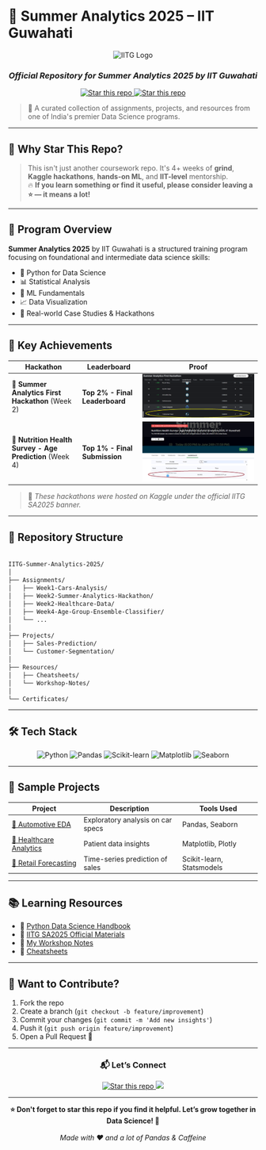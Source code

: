 # 🚀 Summer Analytics 2025 – IIT Guwahati

<div align="center">
  <img src="https://www.clipartmax.com/png/middle/334-3342031_iit-guwahati-logo.png" width="180" alt="IITG Logo">
  <h3><em>Official Repository for Summer Analytics 2025 by IIT Guwahati</em></h3>
  <a href="https://github.com/Yaser-123/IITG-Summer-Analytics-2025">
    <img src="https://img.shields.io/github/stars/Yaser-123/IITG-Summer-Analytics-2025?style=social" alt="Star this repo">
  </a>
  <a href="https://github.com/Yaser-123/IITG-Summer-Analytics-2025">
    <img src="https://img.shields.io/github/stars/Yaser-123/IITG-Summer-Analytics-2025?style=social" alt="Star this repo">
  </a>
  </a>
</div>

> 🧠 A curated collection of assignments, projects, and resources from one of India's premier Data Science programs.

---

## 🌟 Why Star This Repo?

> This isn't just another coursework repo. It's 4+ weeks of **grind**, **Kaggle hackathons**, **hands-on ML**, and **IIT-level** mentorship.  
> 🔥 **If you learn something or find it useful, please consider leaving a ⭐ — it means a lot!**

---

## 📌 Program Overview

**Summer Analytics 2025** by IIT Guwahati is a structured training program focusing on foundational and intermediate data science skills:

- 🐍 Python for Data Science  
- 📊 Statistical Analysis  
- 🤖 ML Fundamentals  
- 📈 Data Visualization  
- 💼 Real-world Case Studies & Hackathons  

---

## 🏅 Key Achievements

| Hackathon | Leaderboard | Proof |
|----------|-------------|-------|
| 🥈 **Summer Analytics First Hackathon** (Week 2) | **Top 2% - Final Leaderboard** | ![Hackathon1](Assignments/Week2-Summer-Analytics-Hackathon/Hackatho_Position.png) |
| 🥇 **Nutrition Health Survey - Age Prediction** (Week 4) | **Top 1% - Final Submission** | ![Hackathon2](Assignments/Week4-Age-Group-Ensemble-Classifier/Hackathon_Position.png) |

> 📢 *These hackathons were hosted on Kaggle under the official IITG SA2025 banner.*

---

## 📂 Repository Structure

```

IITG-Summer-Analytics-2025/
│
├── Assignments/
│   ├── Week1-Cars-Analysis/
│   ├── Week2-Summer-Analytics-Hackathon/
│   ├── Week2-Healthcare-Data/
│   ├── Week4-Age-Group-Ensemble-Classifier/
│   └── ...
│
├── Projects/
│   ├── Sales-Prediction/
│   └── Customer-Segmentation/
│
├── Resources/
│   ├── Cheatsheets/
│   └── Workshop-Notes/
│
└── Certificates/

```

---

## 🛠️ Tech Stack

<div align="center">
  <img src="https://cdn.jsdelivr.net/gh/devicons/devicon/icons/python/python-original.svg" width="50" title="Python"/>
  <img src="https://pandas.pydata.org/static/img/pandas_white.svg" width="70" title="Pandas"/>
  <img src="https://upload.wikimedia.org/wikipedia/commons/thumb/0/05/Scikit_learn_logo_small.svg/1200px-Scikit_learn_logo_small.svg.png" width="50" title="Scikit-learn"/>
  <img src="https://matplotlib.org/stable/_static/logo2.svg" width="90" title="Matplotlib"/>
  <img src="https://seaborn.pydata.org/_static/logo-wide-lightbg.svg" width="100" title="Seaborn"/>
</div>

---

## 🧪 Sample Projects

| Project | Description | Tools Used |
|--------|-------------|------------|
| [🚗 Automotive EDA](Assignments/Week1-Cars-Analysis) | Exploratory analysis on car specs | Pandas, Seaborn |
| [🏥 Healthcare Analytics](Assignments/Week2-Healthcare-Data) | Patient data insights | Matplotlib, Plotly |
| [🛒 Retail Forecasting](Projects/Sales-Prediction) | Time-series prediction of sales | Scikit-learn, Statsmodels |

---

## 📚 Learning Resources

- 📘 [Python Data Science Handbook](https://jakevdp.github.io/PythonDataScienceHandbook/)
- 📂 [IITG SA2025 Official Materials](Resources/)
- 📝 [My Workshop Notes](Resources/Workshop-Notes/)
- 📌 [Cheatsheets](Resources/Cheatsheets/)

---

## 🤝 Want to Contribute?

1. Fork the repo  
2. Create a branch (`git checkout -b feature/improvement`)  
3. Commit your changes (`git commit -m 'Add new insights'`)  
4. Push it (`git push origin feature/improvement`)  
5. Open a Pull Request 🚀  

---

<div align="center">
  <h3>📬 Let’s Connect</h3>
  <a href="https://github.com/Yaser-123/IITG-Summer-Analytics-2025">
  <img src="https://img.shields.io/github/stars/Yaser-123/IITG-Summer-Analytics-2025?style=social" alt="Star this repo">
  </a>
  <a href="mailto:1ammar.yaser@gmail.com"><img src="https://img.shields.io/badge/Gmail-D14836?style=for-the-badge&logo=gmail&logoColor=white"></a>
</div>

---

<div align="center">
  <strong>⭐ Don't forget to star this repo if you find it helpful. Let’s grow together in Data Science! 🚀</strong>
  <br><br>
  <em>Made with ❤️ and a lot of Pandas & Caffeine</em>
</div>
